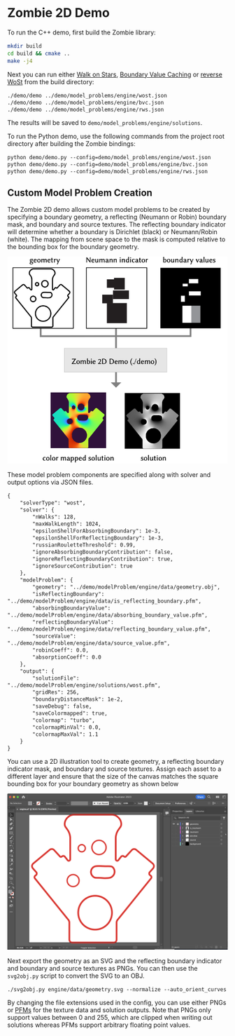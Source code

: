 # Zombie 2D Demo

To run the C++ demo, first build the Zombie library:

```bash
mkdir build
cd build && cmake ..
make -j4
```

Next you can run either [Walk on Stars](https://www.cs.cmu.edu/~kmcrane/Projects/WalkOnStars/index.html), [Boundary Value Caching](http://www.rohansawhney.io/BoundaryValueCaching.pdf) or [reverse WoSt](https://imaging.cs.cmu.edu/walk_on_stars_robin/) from the build directory:

```
./demo/demo ../demo/model_problems/engine/wost.json
./demo/demo ../demo/model_problems/engine/bvc.json
./demo/demo ../demo/model_problems/engine/rws.json
```

The results will be saved to `demo/model_problems/engine/solutions`.

To run the Python demo, use the following commands from the project root directory after building the Zombie bindings:

```
python demo/demo.py --config=demo/model_problems/engine/wost.json
python demo/demo.py --config=demo/model_problems/engine/bvc.json
python demo/demo.py --config=demo/model_problems/engine/rws.json
```

## Custom Model Problem Creation

The Zombie 2D demo allows custom model problems to be created by specifying a boundary geometry, a reflecting (Neumann or Robin) boundary mask, and boundary and source textures. The reflecting boundary indicator will determine whether a boundary is Dirichlet (black) or Neumann/Robin (white). The mapping from scene space to the mask is computed relative to the bounding box for the boundary geometry.

<div align='center'>
  <img src='./imgs/overview.png'/>
</div>


These model problem components are specified along with solver and output options via JSON files.

```
{
    "solverType": "wost",
    "solver": {
        "nWalks": 128,
        "maxWalkLength": 1024,
        "epsilonShellForAbsorbingBoundary": 1e-3,
        "epsilonShellForReflectingBoundary": 1e-3,
        "russianRouletteThreshold": 0.99,
        "ignoreAbsorbingBoundaryContribution": false,
        "ignoreReflectingBoundaryContribution": true,
        "ignoreSourceContribution": true
    },
    "modelProblem": {
        "geometry": "../demo/modelProblem/engine/data/geometry.obj",
        "isReflectingBoundary": "../demo/modelProblem/engine/data/is_reflecting_boundary.pfm",
        "absorbingBoundaryValue": "../demo/modelProblem/engine/data/absorbing_boundary_value.pfm",
        "reflectingBoundaryValue": "../demo/modelProblem/engine/data/reflecting_boundary_value.pfm",
        "sourceValue": "../demo/modelProblem/engine/data/source_value.pfm",
        "robinCoeff": 0.0,
        "absorptionCoeff": 0.0
    },
    "output": {
        "solutionFile": "../demo/modelProblem/engine/solutions/wost.pfm",
        "gridRes": 256,
        "boundaryDistanceMask": 1e-2,
        "saveDebug": false,
        "saveColormapped": true,
        "colormap": "turbo",
        "colormapMinVal": 0.0,
        "colormapMaxVal": 1.1
    }
}
```

You can use a 2D illustration tool to create geometry, a reflecting boundary indicator mask, and boundary and source textures. Assign each asset to a different layer and ensure that the size of the canvas matches the square bounding box for your boundary geometry as shown below

<div align='center'>
  <img src='./imgs/model_problem_builder.png'/>
</div>


Next export the geometry as an SVG and the reflecting boundary indicator and boundary and source textures as PNGs. You can then use the `svg2obj.py` script to convert the SVG to an OBJ.

```
./svg2obj.py engine/data/geometry.svg --normalize --auto_orient_curves
```

By changing the file extensions used in the config, you can use either PNGs or [PFMs](https://www.pauldebevec.com/Research/HDR/PFM/) for the texture data and solution outputs. Note that PNGs only support values between 0 and 255, which are clipped when writing out solutions whereas PFMs support arbitrary floating point values.
